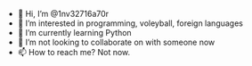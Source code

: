 - 👋 Hi, I’m @1nv32716a70r
- 👀 I’m interested in programming, voleyball, foreign languages
- 🌱 I’m currently learning Python
- 💞️ I’m not looking to collaborate on with someone now
- 📫 How to reach me? Not now.

<!---
1nv32716a70r/1nv32716a70r is a ✨ special ✨ repository because its `README.md` (this file) appears on your GitHub profile.
You can click the Preview link to take a look at your changes.
--->

